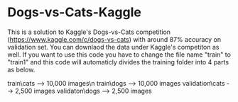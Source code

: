 # Dogs-vs-Cats-Kaggle

This is a solution to Kaggle's Dogs-vs-Cats competition (https://www.kaggle.com/c/dogs-vs-cats) with around 87% accuracy on validation set. You can downlaod the data under
Kaggle's competiton as well. If you want to use this code you have to change the file name "train" to "train1" and this code will automaticly divides the training folder into
4 parts as below.

train\cats --> 10,000 images\n
train\dogs --> 10,000 images
validation\cats --> 2,500 images
validaton\dogs --> 2,500 images
